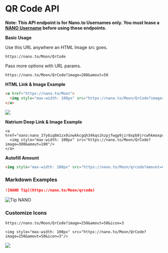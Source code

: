 # QR Code API


**Note: This API endpoint is for Nano.to Usernames only. You must lease a [NANO Username](https://nano.to) before using these endpoints.**


**Basic Usage**

Use this URL anywhere an HTML Image src goes. 

```
https://nano.to/Moon/QrCode
```

Pass more options with URL params.

```
https://nano.to/Moon/QrCode?image=200&amout=50
```

**HTML Link & Image Example**

```html
<a href="https://nano.to/Moon">
  <img style="max-width: 100px" src="https://nano.to/Moon/QrCode?image=100&amout=50"/>
</a>
```

<img style="max-width: 100px" src="https://nano.to/Moon/QrCode?image=100&amout=50"/>

**Natrium Deep Link & Image Example**

```
<a href="nano:nano_37y6iq8m1zx9inwkkcgqh34kqsihzpjfwgp9jir8xpb9jrcwhkmoxpo61f4o">
  <img style="max-width: 100px" src="https://nano.to/Moon/QrCode?image=300&amout=100"/>
</a>
```

**Autofill Amount**


```html
<img style="max-width: 100px" src="https://nano.to/Moon/qrcode?amount=0.3925&width=400"/>
```


### Markdown Examples


```markdown
![NANO Tip](https://nano.to/Moon/qrcode)
```

![Tip NANO](https://nano.to/Moon/QrCode?image=250&amout=50&icon=2)


### Customize Icons

```
https://nano.to/Moon/QrCode?image=250&amout=50&icon=3
```

```
<img style="max-width: 100px" src="https://nano.to/Moon/QrCode?image=250&amout=50&icon=3"/>
```

<img style="max-width: 100px" src="https://nano.to/Moon/QrCode?image=250&amout=50&icon=3"/>


